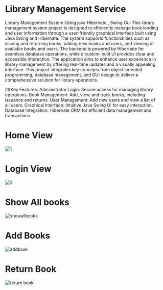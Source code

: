 # Library Management Service
Library Management System Using java Hibernate , Swing Gui
This library management system project is designed to efficiently manage book lending and user information through a user-friendly graphical interface built using Java Swing and Hibernate. The system supports functionalities such as issuing and returning books, adding new books and users, and viewing all available books and users. The backend is powered by Hibernate for seamless database operations, while a custom-built UI provides clear and accessible interaction. The application aims to enhance user experience in library management by offering real-time updates and a visually appealing interface. This project integrates key concepts from object-oriented programming, database management, and GUI design to deliver a comprehensive solution for library operations.


##Key Features:
Administrator Login: Secure access for managing library operations.
Book Management: Add, view, and track books, including issuance and returns.
User Management: Add new users and view a list of all users.
Graphical Interface: Intuitive Java Swing UI for easy interaction.
Database Integration: Hibernate ORM for efficient data management and transactions.

# Home View
![1](https://github.com/user-attachments/assets/f50fc9fe-c664-4f74-9c7e-7aeee6bc6978)

# Login View
![2](https://github.com/user-attachments/assets/19cb5911-7f1f-47f6-9e38-166ac739f02b)

# Show All books
![showallbooks](https://github.com/user-attachments/assets/96a76dbe-6dbc-431c-9c96-14b57b67092a)

# Add Books
![addbook](https://github.com/user-attachments/assets/2d4fdf37-e08f-4515-ad18-48d2972770eb)

# Return Book
![return book](https://github.com/user-attachments/assets/e2f89922-0509-402e-8e2b-25300874fb87)
